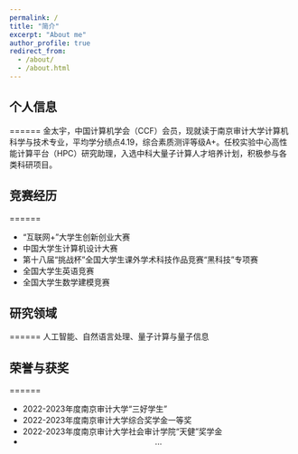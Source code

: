 ```yaml
---
permalink: /
title: "简介"
excerpt: "About me"
author_profile: true
redirect_from: 
  - /about/
  - /about.html
---
```


## 个人信息
======
金太宇，中国计算机学会（CCF）会员，现就读于南京审计大学计算机科学与技术专业，平均学分绩点4.19，综合素质测评等级A+。任校实验中心高性能计算平台（HPC）研究助理，入选中科大量子计算人才培养计划，积极参与各类科研项目。

## 竞赛经历
======
- “互联网+”大学生创新创业大赛
- 中国大学生计算机设计大赛
- 第十八届“挑战杯”全国大学生课外学术科技作品竞赛“黑科技”专项赛
- 全国大学生英语竞赛
- 全国大学生数学建模竞赛

## 研究领域
======
人工智能、自然语言处理、量子计算与量子信息

## 荣誉与获奖
======
- 2022-2023年度南京审计大学“三好学生”
- 2022-2023年度南京审计大学综合奖学金一等奖
- 2022-2023年度南京审计大学社会审计学院“天健”奖学金
- <center>...</center>